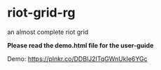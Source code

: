 # riot-grid-rg
an almost complete riot grid

**Please read the demo.html file for the user-guide**

Demo: 
https://plnkr.co/DDBlJ2ITqGWnUkIe6YGc
